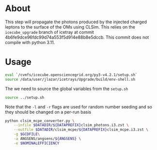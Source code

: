 # About

This step will propagate the photons produced by the injected charged leptons to the surface of the OMs using CLSim.
This relies on the `icecube_upgrade` branch of icetray at commit 4b6fe9dce96fdc99d74a553f5d914e88b8e5dccb.
This commit does not compile with python 3.11.

# Usage

```bash
eval `/cvmfs/icecube.opensciencegrid.org/py3-v4.2.1/setup.sh`
source /data/user/jlazar/icetrays/Upgrade/build/env-shell.sh
```

The we need to source the global variables from the `setup.sh`

```bash
source ../setup.sh
```

Note that the `-l` and `-r` flags are used for random number seeding and so they should be changed on a per-run basis

```bash
python clsim_mcpe_converter.py \
    --infile $DATADIR/${DATAPREFIX}clsim_photons.i3.zst \
    --outfile $DATADIR/clsim_mcpe/${DATAPREFIX}clsim_mcpe.i3.zst \
    -g $GCDFILE\
    -a ANGSENS/angsens/${ANGSENS} \
    -e $NOMINALEFFICIENCY
```
